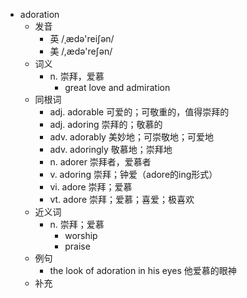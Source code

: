 - adoration
  - 发音
    - 英 /ˌædə'reiʃən/
    - 美 /,ædə'reʃən/
  - 词义
    - n. 崇拜，爱慕
      - great love and admiration
  - 同根词
    - adj. adorable 可爱的；可敬重的，值得崇拜的
    - adj. adoring 崇拜的；敬慕的
    - adv. adorably 美妙地；可崇敬地；可爱地
    - adv. adoringly 敬慕地；崇拜地
    - n. adorer 崇拜者，爱慕者
    - v. adoring 崇拜；钟爱（adore的ing形式）
    - vi. adore 崇拜；爱慕
    - vt. adore 崇拜；爱慕；喜爱；极喜欢
  - 近义词
    - n. 崇拜；爱慕
      - worship
      - praise
  - 例句
    - the look of adoration in his eyes 他爱慕的眼神
  - 补充